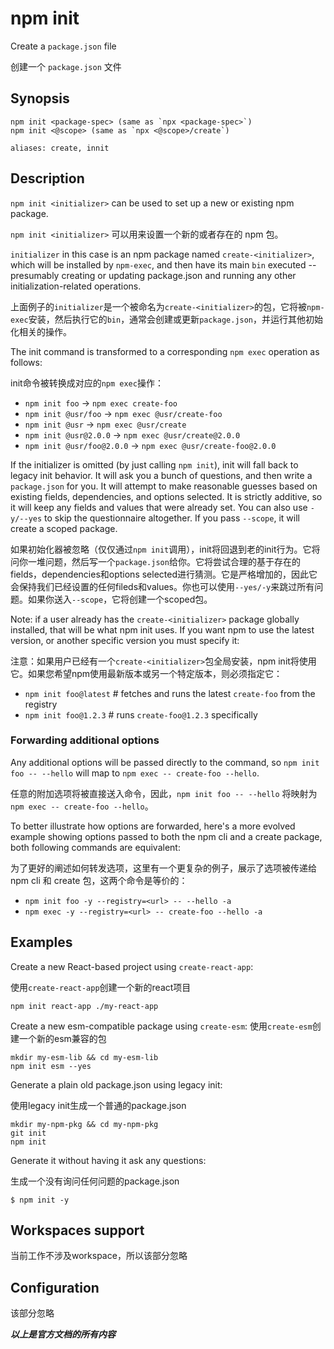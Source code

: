 # npm init

Create a `package.json` file

创建一个 `package.json` 文件

## Synopsis

```shell
npm init <package-spec> (same as `npx <package-spec>`)
npm init <@scope> (same as `npx <@scope>/create`)

aliases: create, innit
```

## Description

`npm init <initializer>` can be used to set up a new or existing npm package.

`npm init <initializer>` 可以用来设置一个新的或者存在的 npm 包。

`initializer` in this case is an npm package named `create-<initializer>`, which will be installed by `npm-exec`, and then have its main `bin` executed -- presumably creating or updating package.json and running any other initialization-related operations.

上面例子的`initializer`是一个被命名为`create-<initializer>`的包，它将被`npm-exec`安装，然后执行它的`bin`，通常会创建或更新`package.json`，并运行其他初始化相关的操作。

The init command is transformed to a corresponding `npm exec` operation as follows:

init命令被转换成对应的`npm exec`操作：

- `npm init foo` -> `npm exec create-foo`
- `npm init @usr/foo` -> `npm exec @usr/create-foo`
- `npm init @usr` -> `npm exec @usr/create`
- `npm init @usr@2.0.0` -> `npm exec @usr/create@2.0.0`
- `npm init @usr/foo@2.0.0` -> `npm exec @usr/create-foo@2.0.0`

If the initializer is omitted (by just calling `npm init`), init will fall back to legacy init behavior. It will ask you a bunch of questions, and then write a `package.json` for you. It will attempt to make reasonable guesses based on existing fields, dependencies, and options selected. It is strictly additive, so it will keep any fields and values that were already set. You can also use `-y/--yes` to skip the questionnaire altogether. If you pass `--scope`, it will create a scoped package.

如果初始化器被忽略（仅仅通过`npm init`调用），init将回退到老的init行为。它将问你一堆问题，然后写一个`package.json`给你。它将尝试合理的基于存在的fields，dependencies和options selected进行猜测。它是严格增加的，因此它会保持我们已经设置的任何fileds和values。你也可以使用`--yes/-y`来跳过所有问题。如果你送入`--scope`，它将创建一个scoped包。

Note: if a user already has the `create-<initializer>` package globally installed, that will be what npm init uses. If you want npm to use the latest version, or another specific version you must specify it:

注意：如果用户已经有一个`create-<initializer>`包全局安装，npm init将使用它。如果您希望npm使用最新版本或另一个特定版本，则必须指定它：

- `npm init foo@latest` # fetches and runs the latest `create-foo` from the registry
- `npm init foo@1.2.3` # runs `create-foo@1.2.3` specifically

### Forwarding additional options

Any additional options will be passed directly to the command, so `npm init foo -- --hello` will map to `npm exec -- create-foo --hello`.

任意的附加选项将被直接送入命令，因此，`npm init foo -- --hello` 将映射为 `npm exec -- create-foo --hello`。

To better illustrate how options are forwarded, here's a more evolved example showing options passed to both the npm cli and a create package, both following commands are equivalent:

为了更好的阐述如何转发选项，这里有一个更复杂的例子，展示了选项被传递给 npm cli 和 create 包，这两个命令是等价的：

- `npm init foo -y --registry=<url> -- --hello -a`
- `npm exec -y --registry=<url> -- create-foo --hello -a`

## Examples

Create a new React-based project using `create-react-app`:

使用`create-react-app`创建一个新的react项目

```shell
npm init react-app ./my-react-app
```

Create a new esm-compatible package using `create-esm`:
使用`create-esm`创建一个新的esm兼容的包

```shell
mkdir my-esm-lib && cd my-esm-lib
npm init esm --yes
```

Generate a plain old package.json using legacy init:

使用legacy init生成一个普通的package.json

```shell
mkdir my-npm-pkg && cd my-npm-pkg
git init
npm init
```

Generate it without having it ask any questions:

生成一个没有询问任何问题的package.json

```shell
$ npm init -y
```

## Workspaces support

当前工作不涉及workspace，所以该部分忽略

## Configuration

该部分忽略

***以上是官方文档的所有内容***
